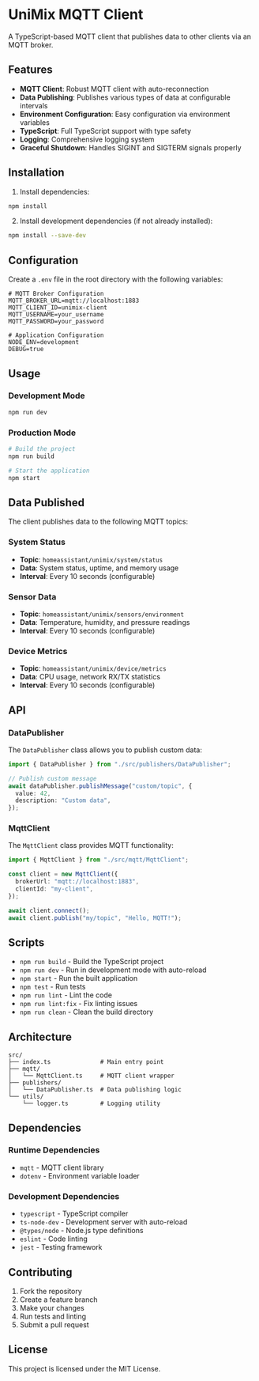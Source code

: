 # UniMix MQTT Client

A TypeScript-based MQTT client that publishes data to other clients via an MQTT broker.

## Features

- **MQTT Client**: Robust MQTT client with auto-reconnection
- **Data Publishing**: Publishes various types of data at configurable intervals
- **Environment Configuration**: Easy configuration via environment variables
- **TypeScript**: Full TypeScript support with type safety
- **Logging**: Comprehensive logging system
- **Graceful Shutdown**: Handles SIGINT and SIGTERM signals properly

## Installation

1. Install dependencies:

```bash
npm install
```

2. Install development dependencies (if not already installed):

```bash
npm install --save-dev
```

## Configuration

Create a `.env` file in the root directory with the following variables:

```env
# MQTT Broker Configuration
MQTT_BROKER_URL=mqtt://localhost:1883
MQTT_CLIENT_ID=unimix-client
MQTT_USERNAME=your_username
MQTT_PASSWORD=your_password

# Application Configuration
NODE_ENV=development
DEBUG=true
```

## Usage

### Development Mode

```bash
npm run dev
```

### Production Mode

```bash
# Build the project
npm run build

# Start the application
npm start
```

## Data Published

The client publishes data to the following MQTT topics:

### System Status

- **Topic**: `homeassistant/unimix/system/status`
- **Data**: System status, uptime, and memory usage
- **Interval**: Every 10 seconds (configurable)

### Sensor Data

- **Topic**: `homeassistant/unimix/sensors/environment`
- **Data**: Temperature, humidity, and pressure readings
- **Interval**: Every 10 seconds (configurable)

### Device Metrics

- **Topic**: `homeassistant/unimix/device/metrics`
- **Data**: CPU usage, network RX/TX statistics
- **Interval**: Every 10 seconds (configurable)

## API

### DataPublisher

The `DataPublisher` class allows you to publish custom data:

```typescript
import { DataPublisher } from "./src/publishers/DataPublisher";

// Publish custom message
await dataPublisher.publishMessage("custom/topic", {
  value: 42,
  description: "Custom data",
});
```

### MqttClient

The `MqttClient` class provides MQTT functionality:

```typescript
import { MqttClient } from "./src/mqtt/MqttClient";

const client = new MqttClient({
  brokerUrl: "mqtt://localhost:1883",
  clientId: "my-client",
});

await client.connect();
await client.publish("my/topic", "Hello, MQTT!");
```

## Scripts

- `npm run build` - Build the TypeScript project
- `npm run dev` - Run in development mode with auto-reload
- `npm start` - Run the built application
- `npm test` - Run tests
- `npm run lint` - Lint the code
- `npm run lint:fix` - Fix linting issues
- `npm run clean` - Clean the build directory

## Architecture

```
src/
├── index.ts              # Main entry point
├── mqtt/
│   └── MqttClient.ts     # MQTT client wrapper
├── publishers/
│   └── DataPublisher.ts  # Data publishing logic
└── utils/
    └── logger.ts         # Logging utility
```

## Dependencies

### Runtime Dependencies

- `mqtt` - MQTT client library
- `dotenv` - Environment variable loader

### Development Dependencies

- `typescript` - TypeScript compiler
- `ts-node-dev` - Development server with auto-reload
- `@types/node` - Node.js type definitions
- `eslint` - Code linting
- `jest` - Testing framework

## Contributing

1. Fork the repository
2. Create a feature branch
3. Make your changes
4. Run tests and linting
5. Submit a pull request

## License

This project is licensed under the MIT License.
